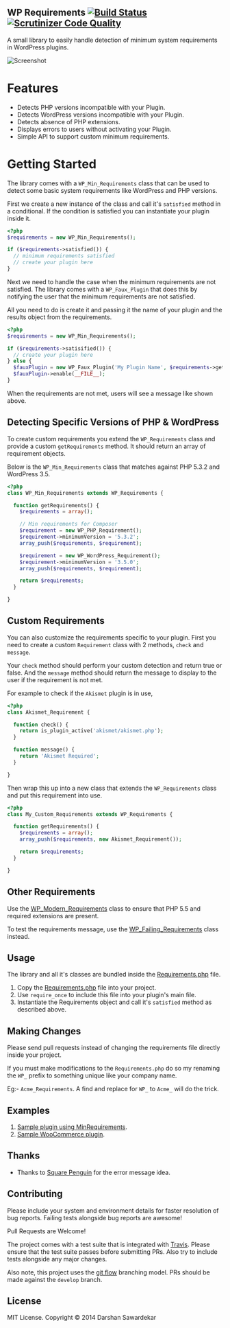 ## WP Requirements [![Build Status](https://travis-ci.org/dsawardekar/wp-requirements.svg?branch=develop)](https://travis-ci.org/dsawardekar/wp-requirements) [![Scrutinizer Code Quality](https://scrutinizer-ci.com/g/dsawardekar/wp-requirements/badges/quality-score.png?s=66085bea27b9812f920eaa512591191230424230)](https://scrutinizer-ci.com/g/dsawardekar/wp-requirements/)

A small library to easily handle detection of minimum system
requirements in WordPress plugins.

![Screenshot][1]

# Features

* Detects PHP versions incompatible with your Plugin.
* Detects WordPress versions incompatible with your Plugin.
* Detects absence of PHP extensions.
* Displays errors to users without activating your Plugin.
* Simple API to support custom minimum requirements.

# Getting Started

The library comes with a `WP_Min_Requirements` class that can be used to
detect some basic system requirements like WordPress and PHP versions.

First we create a new instance of the class and call it's `satisfied`
method in a conditional. If the condition is satisfied you can
instantiate your plugin inside it.

```php
<?php
$requirements = new WP_Min_Requirements();

if ($requirements->satisfied()) {
  // minimum requirements satisfied
  // create your plugin here
}
```

Next we need to handle the case when the minimum requirements are not
satisfied. The library comes with a `WP_Faux_Plugin` that does this by
notifying the user that the minimum requirements are not satisfied.

All you need to do is create it and passing it the name of your plugin
and the results object from the requirements.

```php
<?php
$requirements = new WP_Min_Requirements();

if ($requirements->satisified()) {
  // create your plugin here
} else {
  $fauxPlugin = new WP_Faux_Plugin('My Plugin Name', $requirements->getResults());
  $fauxPlugin->enable(__FILE__);
}
```

When the requirements are not met, users will see a message like shown
above.

## Detecting Specific Versions of PHP & WordPress

To create custom requirements you extend the `WP_Requirements` class and
provide a custom `getRequirements` method. It should return an array of
requirement objects.

Below is the `WP_Min_Requirements` class that matches against PHP 5.3.2 and
WordPress 3.5.

```php
<?php
class WP_Min_Requirements extends WP_Requirements {

  function getRequirements() {
    $requirements = array();

    // Min requirements for Composer
    $requirement = new WP_PHP_Requirement();
    $requirement->minimumVersion = '5.3.2';
    array_push($requirements, $requirement);

    $requirement = new WP_WordPress_Requirement();
    $requirement->minimumVersion = '3.5.0';
    array_push($requirements, $requirement);

    return $requirements;
  }

}
```

## Custom Requirements

You can also customize the requirements specific to your plugin. First you need to
create a custom `Requirement` class with 2 methods, `check` and `message`.

Your `check` method should perform your custom detection and return
true or false. And the `message` method should return the message to
display to the user if the requirement is not met.

For example to check if the `Akismet` plugin is in use,

```php
<?php
class Akismet_Requirement {

  function check() {
    return is_plugin_active('akismet/akismet.php');
  }

  function message() {
    return 'Akismet Required';
  }

}
```

Then wrap this up into a new class that extends the `WP_Requirements` class
and put this requirement into use.

```php
<?php
class My_Custom_Requirements extends WP_Requirements {

  function getRequirements() {
    $requirements = array();
    array_push($requirements, new Akismet_Requirement());

    return $requirements;
  }

}
```

## Other Requirements

Use the [WP_Modern_Requirements][3] class to ensure that PHP 5.5 and required
extensions are present.

To test the requirements message, use the [WP_Failing_Requirements][4] class instead.

## Usage

The library and all it's classes are bundled inside the
[Requirements.php][9] file.

1. Copy the [Requirements.php][9] file into your project.
1. Use `require_once` to include this file into your plugin's main
   file.
1. Instantiate the Requirements object and call it's `satisfied` method
   as described above.

## Making Changes

Please send pull requests instead of changing the requirements file
directly inside your project.

If you must make modifications to the `Requirements.php` do so my
renaming the `WP_` prefix to something unique like your company name.

Eg:- `Acme_Requirements`. A find and replace for `WP_` to `Acme_` will
do the trick.

## Examples

1. [Sample plugin using MinRequirements][5].
1. [Sample WooCommerce plugin][6].

## Thanks

* Thanks to [Square Penguin][7] for the error message idea.

## Contributing

Please include your system and environment details for faster resolution
of bug reports. Failing tests alongside bug reports are awesome!

Pull Requests are Welcome!

The project comes with a test suite that is integrated with [Travis][8].
Please ensure that the test suite passes before submitting PRs. Also try to include
tests alongside any major changes.

Also note, this project uses the [git flow][2] branching model. PRs should be made
against the `develop` branch.

## License

MIT License. Copyright © 2014 Darshan Sawardekar

[1]: http://i.imgur.com/0d9d6HF.png
[2]: https://github.com/nvie/gitflow
[3]: https://github.com/dsawardekar/wp-requirements/blob/develop/lib/Requirements.php#L61
[4]: https://github.com/dsawardekar/wp-requirements/blob/develop/lib/Requirements.php#L87
[5]: https://github.com/dsawardekar/sample-requirements-plugin
[6]: https://github.com/dsawardekar/sample-woocommerce-requirements-plugin
[7]: http://www.squarepenguin.com/wordpress/?p=6
[8]: https://travis-ci.org
[9]: https://raw.githubusercontent.com/dsawardekar/wp-requirements/master/lib/Requirements.php
